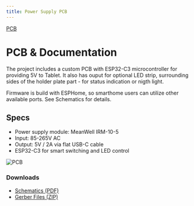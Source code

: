 ```yaml
---
title: Power Supply PCB
---
```


[PCB](/docs/images/pic_pcb_1.png)

# PCB & Documentation

The project includes a custom PCB with ESP32-C3 microcontroller for providing 5V to Tablet. It also has ouput for optional LED strip, surrounding sides of the holder plate part - for status indication or nigth light. 

Firmware is build with ESPHome, so smarthome users can utilize other available ports. See Schematics for details.

## Specs
- Power supply module: MeanWell IRM-10-5
- Input: 85-265V AC
- Output: 5V / 2A via flat USB-C cable  
- ESP32-C3 for smart switching and LED control

![PCB](images/pcb-top.jpg)

### Downloads
- [Schematics (PDF)](files/schematics.pdf)  
- [Gerber Files (ZIP)](files/gerbers.zip)
